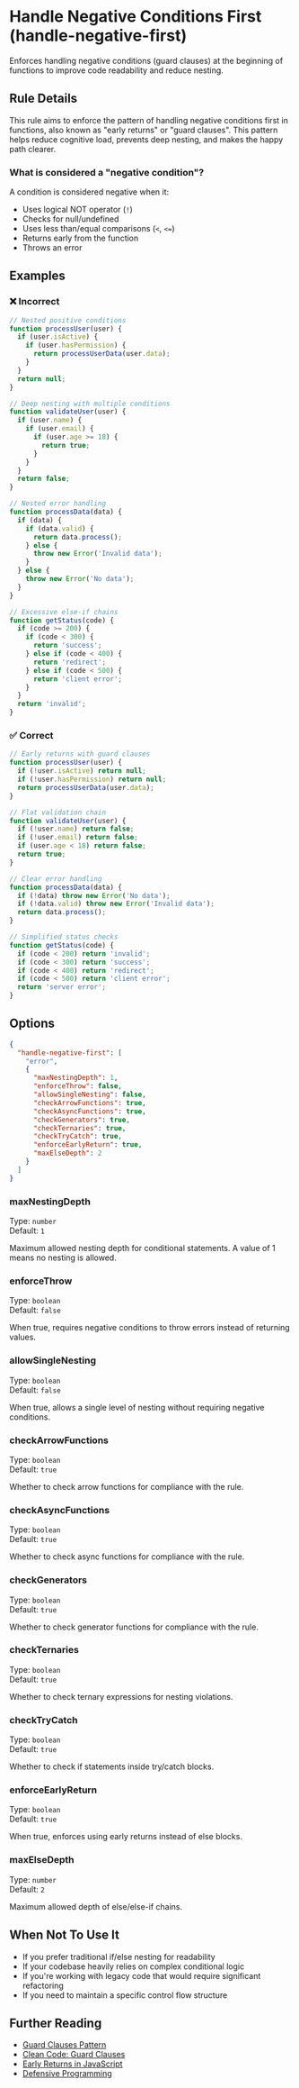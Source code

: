 # Handle Negative Conditions First (handle-negative-first)

Enforces handling negative conditions (guard clauses) at the beginning of functions to improve code readability and reduce nesting.

## Rule Details

This rule aims to enforce the pattern of handling negative conditions first in functions, also known as "early returns" or "guard clauses". This pattern helps reduce cognitive load, prevents deep nesting, and makes the happy path clearer.

### What is considered a "negative condition"?

A condition is considered negative when it:

- Uses logical NOT operator (`!`)
- Checks for null/undefined
- Uses less than/equal comparisons (`<`, `<=`)
- Returns early from the function
- Throws an error

## Examples

### ❌ Incorrect

```typescript
// Nested positive conditions
function processUser(user) {
  if (user.isActive) {
    if (user.hasPermission) {
      return processUserData(user.data);
    }
  }
  return null;
}

// Deep nesting with multiple conditions
function validateUser(user) {
  if (user.name) {
    if (user.email) {
      if (user.age >= 18) {
        return true;
      }
    }
  }
  return false;
}

// Nested error handling
function processData(data) {
  if (data) {
    if (data.valid) {
      return data.process();
    } else {
      throw new Error('Invalid data');
    }
  } else {
    throw new Error('No data');
  }
}

// Excessive else-if chains
function getStatus(code) {
  if (code >= 200) {
    if (code < 300) {
      return 'success';
    } else if (code < 400) {
      return 'redirect';
    } else if (code < 500) {
      return 'client error';
    }
  }
  return 'invalid';
}
```

### ✅ Correct

```typescript
// Early returns with guard clauses
function processUser(user) {
  if (!user.isActive) return null;
  if (!user.hasPermission) return null;
  return processUserData(user.data);
}

// Flat validation chain
function validateUser(user) {
  if (!user.name) return false;
  if (!user.email) return false;
  if (user.age < 18) return false;
  return true;
}

// Clear error handling
function processData(data) {
  if (!data) throw new Error('No data');
  if (!data.valid) throw new Error('Invalid data');
  return data.process();
}

// Simplified status checks
function getStatus(code) {
  if (code < 200) return 'invalid';
  if (code < 300) return 'success';
  if (code < 400) return 'redirect';
  if (code < 500) return 'client error';
  return 'server error';
}
```

## Options

```json
{
  "handle-negative-first": [
    "error",
    {
      "maxNestingDepth": 1,
      "enforceThrow": false,
      "allowSingleNesting": false,
      "checkArrowFunctions": true,
      "checkAsyncFunctions": true,
      "checkGenerators": true,
      "checkTernaries": true,
      "checkTryCatch": true,
      "enforceEarlyReturn": true,
      "maxElseDepth": 2
    }
  ]
}
```

### maxNestingDepth

Type: `number`  
Default: `1`

Maximum allowed nesting depth for conditional statements. A value of 1 means no nesting is allowed.

### enforceThrow

Type: `boolean`  
Default: `false`

When true, requires negative conditions to throw errors instead of returning values.

### allowSingleNesting

Type: `boolean`  
Default: `false`

When true, allows a single level of nesting without requiring negative conditions.

### checkArrowFunctions

Type: `boolean`  
Default: `true`

Whether to check arrow functions for compliance with the rule.

### checkAsyncFunctions

Type: `boolean`  
Default: `true`

Whether to check async functions for compliance with the rule.

### checkGenerators

Type: `boolean`  
Default: `true`

Whether to check generator functions for compliance with the rule.

### checkTernaries

Type: `boolean`  
Default: `true`

Whether to check ternary expressions for nesting violations.

### checkTryCatch

Type: `boolean`  
Default: `true`

Whether to check if statements inside try/catch blocks.

### enforceEarlyReturn

Type: `boolean`  
Default: `true`

When true, enforces using early returns instead of else blocks.

### maxElseDepth

Type: `number`  
Default: `2`

Maximum allowed depth of else/else-if chains.

## When Not To Use It

- If you prefer traditional if/else nesting for readability
- If your codebase heavily relies on complex conditional logic
- If you're working with legacy code that would require significant refactoring
- If you need to maintain a specific control flow structure

## Further Reading

- [Guard Clauses Pattern](https://refactoring.guru/replace-nested-conditional-with-guard-clauses)
- [Clean Code: Guard Clauses](https://deviq.com/design-patterns/guard-clause)
- [Early Returns in JavaScript](https://www.youtube.com/watch?v=EumXak7TyQ0)
- [Defensive Programming](https://en.wikipedia.org/wiki/Defensive_programming)
